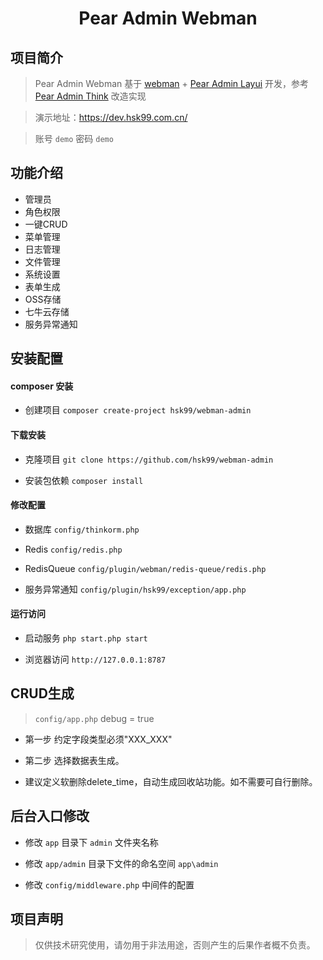 
# <center>Pear Admin Webman</center>

## 项目简介
> Pear Admin Webman 基于 [webman](https://www.workerman.net/webman "webman") + [Pear Admin Layui](http://www.pearadmin.com "Pear Admin Layui") 开发，参考 [Pear Admin Think](https://gitee.com/pear-admin/Pear-Admin-Think "Pear Admin Think") 改造实现

> 演示地址：https://dev.hsk99.com.cn/

> 账号 ` demo ` 密码 ` demo `


## 功能介绍

- 管理员
- 角色权限
- 一键CRUD
- 菜单管理
- 日志管理
- 文件管理
- 系统设置
- 表单生成
- OSS存储
- 七牛云存储
- 服务异常通知


## 安装配置

#### composer 安装

- 创建项目 ` composer create-project hsk99/webman-admin `

#### 下载安装

- 克隆项目 ` git clone https://github.com/hsk99/webman-admin `

- 安装包依赖 ` composer install `

#### 修改配置

- 数据库 ` config/thinkorm.php `

- Redis ` config/redis.php `

- RedisQueue ` config/plugin/webman/redis-queue/redis.php `

- 服务异常通知 ` config/plugin/hsk99/exception/app.php `

#### 运行访问

- 启动服务 ` php start.php start `

- 浏览器访问 ` http://127.0.0.1:8787 `


## CRUD生成

> ` config/app.php ` debug = true

- 第一步 约定字段类型必须"XXX_XXX"

- 第二步 选择数据表生成。

- 建议定义软删除delete_time，自动生成回收站功能。如不需要可自行删除。


## 后台入口修改

- 修改 ` app ` 目录下 ` admin ` 文件夹名称

- 修改 ` app/admin ` 目录下文件的命名空间 ` app\admin `

- 修改 ` config/middleware.php ` 中间件的配置


## 项目声明

> 仅供技术研究使用，请勿用于非法用途，否则产生的后果作者概不负责。